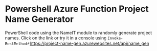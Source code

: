 # Powershell Azure Function Project Name Generator

PowerShell code using the NameIT module to randomly generate project names.
Click on the link or try it in a console using `Invoke-RestMethod`⚡https://project-name-gen.azurewebsites.net/api/name_gen
